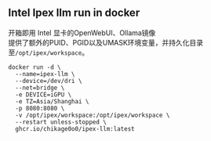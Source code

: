 ## Intel Ipex llm run in docker
开箱即用 Intel 显卡的OpenWebUI、Ollama镜像  
提供了额外的PUID、PGID以及UMASK环境变量，并持久化目录至`/opt/ipex/workspace`。

```shell
docker run -d \
  --name=ipex-llm \
  --device=/dev/dri \
  --net=bridge \
  -e DEVICE=iGPU \
  -e TZ=Asia/Shanghai \
  -p 8080:8080 \
  -v /opt/ipex/workspace:/opt/ipex/workspace \
  --restart unless-stopped \
  ghcr.io/chikage0o0/ipex-llm:latest
```
